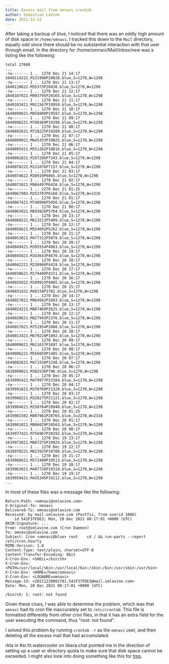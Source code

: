 ```yaml
---
title: Excess mail from omnavi crontab
author: Sebastian LaVine
date: 2021-12-21
---
```


After taking a backup of blue, I noticed that there was an oddly high
amount of disk space in ```/home/omnavi```. I tracked this down to the
```Mail``` directory, equally odd since there should be no substantial
interaction with that user through email. In the directory for
/home/omnavi/Mail/Inbox/new was a listing like the following:

```
total 17660
...
-rw------- 1 .. 1270 Dec 21 14:17 1640114222.M131998P20828.blue,S=1270,W=1298
-rw------- 1 .. 1270 Dec 21 13:17 1640110622.M55373P20430.blue,S=1270,W=1298
-rw------- 1 .. 1270 Dec 21 12:17 1640107021.M993795P20165.blue,S=1270,W=1298
-rw------- 1 .. 1270 Dec 21 11:17 1640103421.M911567P19959.blue,S=1270,W=1298
-rw------- 1 .. 1270 Dec 21 10:17 1640099821.M858800P19597.blue,S=1270,W=1298
-rw------- 1 .. 1270 Dec 21 09:17 1640096221.M780369P19398.blue,S=1270,W=1298
-rw------- 1 .. 1270 Dec 21 08:17 1640092621.M718225P19209.blue,S=1270,W=1298
-rw------- 1 .. 1270 Dec 21 07:17 1640089021.M645353P19025.blue,S=1270,W=1298
-rw------- 1 .. 1270 Dec 21 06:17 1640085421.M551262P18816.blue,S=1270,W=1298
-rw------- 1 .. 1270 Dec 21 05:17 1640081821.M197206P7343.blue,S=1270,W=1298
-rw------- 1 .. 1270 Dec 21 04:17 1640078222.M131076P7157.blue,S=1270,W=1298
-rw------- 1 .. 1270 Dec 21 03:17 1640074622.M38919P6865.blue,S=1270,W=1298
-rw------- 1 .. 1270 Dec 21 02:17 1640071021.M984497P6428.blue,S=1270,W=1298
-rw------- 1 .. 2270 Dec 21 01:25 1640067903.M253707P6160.blue,S=2270,W=2316
-rw------- 1 .. 1270 Dec 21 01:17 1640067421.M740996P5956.blue,S=1270,W=1298
-rw------- 1 .. 1270 Dec 21 00:17 1640063821.M693826P5704.blue,S=1270,W=1298
-rw------- 1 .. 1270 Dec 20 23:17 1640060221.M613212P5489.blue,S=1270,W=1298
-rw------- 1 .. 1270 Dec 20 22:17 1640056621.M554691P5262.blue,S=1270,W=1298
-rw------- 1 .. 1270 Dec 20 21:17 1640053021.M477312P5079.blue,S=1270,W=1298
-rw------- 1 .. 1270 Dec 20 20:17 1640049421.M395554P4863.blue,S=1270,W=1298
-rw------- 1 .. 1270 Dec 20 19:17 1640045821.M343643P4670.blue,S=1270,W=1298
-rw------- 1 .. 1270 Dec 20 18:17 1640042221.M238968P4429.blue,S=1270,W=1298
-rw------- 1 .. 1270 Dec 20 17:17 1640038621.M179400P4211.blue,S=1270,W=1298
-rw------- 1 .. 1270 Dec 20 16:17 1640035022.M109915P4005.blue,S=1270,W=1298
-rw------- 1 .. 1270 Dec 20 15:17 1640031422.M48334P3702.blue,S=1270,W=1298
-rw------- 1 .. 1270 Dec 20 14:17 1640027821.M964562P2803.blue,S=1270,W=1298
-rw------- 1 .. 1270 Dec 20 13:17 1640024221.M887469P2625.blue,S=1270,W=1298
-rw------- 1 .. 1270 Dec 20 12:17 1640020621.M827943P2376.blue,S=1270,W=1298
-rw------- 1 .. 1270 Dec 20 11:17 1640017021.M751954P2088.blue,S=1270,W=1298
-rw------- 1 .. 1270 Dec 20 10:17 1640013421.M679220P1892.blue,S=1270,W=1298
-rw------- 1 .. 1270 Dec 20 09:17 1640009821.M611637P1697.blue,S=1270,W=1298
-rw------- 1 .. 1270 Dec 20 08:17 1640006221.M556059P1485.blue,S=1270,W=1298
-rw------- 1 .. 1270 Dec 20 07:17 1640002621.M471558P1248.blue,S=1270,W=1298
-rw------- 1 .. 1270 Dec 20 06:17 1639999021.M382536P796.blue,S=1270,W=1298
-rw------- 1 .. 1270 Dec 20 05:17 1639995421.M479977P21504.blue,S=1270,W=1298
-rw------- 1 .. 1270 Dec 20 04:17 1639991821.M370709P21329.blue,S=1270,W=1298
-rw------- 1 .. 1270 Dec 20 03:17 1639988221.M328275P21121.blue,S=1270,W=1298
-rw------- 1 .. 1270 Dec 20 02:17 1639984621.M258764P20940.blue,S=1270,W=1298
-rw------- 1 .. 2270 Dec 20 01:25 1639981502.M897961P20765.blue,S=2270,W=2316
-rw------- 1 .. 1270 Dec 20 01:17 1639981021.M806029P20563.blue,S=1270,W=1298
-rw------- 1 .. 1270 Dec 20 00:17 1639977421.M756967P20292.blue,S=1270,W=1298
-rw------- 1 .. 1270 Dec 19 23:17 1639973821.M687275P19924.blue,S=1270,W=1298
-rw------- 1 .. 1270 Dec 19 22:17 1639970221.M623925P19709.blue,S=1270,W=1298
-rw------- 1 .. 1270 Dec 19 21:17 1639966621.M572400P19513.blue,S=1270,W=1298
-rw------- 1 .. 1270 Dec 19 20:17 1639963021.M497726P19319.blue,S=1270,W=1298
-rw------- 1 .. 1270 Dec 19 19:17 1639959421.M435345P19112.blue,S=1270,W=1298
...
```

In most of these files was a message like the following:

```
Return-Path: <omnavi@smlavine.com>
X-Original-To: omnavi
Delivered-To: omnavi@smlavine.com
Received: by mail.smlavine.com (Postfix, from userid 1006)
	id 541F37FDE3; Mon, 20 Dec 2021 00:17:01 +0000 (UTC)
DKIM-Signature: ...
From: root@smlavine.com (Cron Daemon)
To: omnavi@smlavine.com
Subject: Cron <omnavi@blue> root    cd / && run-parts --report /etc/cron.hourly
MIME-Version: 1.0
Content-Type: text/plain; charset=UTF-8
Content-Transfer-Encoding: 8bit
X-Cron-Env: <SHELL=/bin/sh>
X-Cron-Env: <PATH=/usr/local/sbin:/usr/local/bin:/sbin:/bin:/usr/sbin:/usr/bin>
X-Cron-Env: <HOME=/home/omnavi>
X-Cron-Env: <LOGNAME=omnavi>
Message-Id: <20211220001701.541F37FDE3@mail.smlavine.com>
Date: Mon, 20 Dec 2021 00:17:01 +0000 (UTC)

/bin/sh: 1: root: not found
```

Given these clues, I was able to determine the problem, which was that
```omnavi``` had its cron file inaccurately set to ```/etc/crontab```.
This file is formatted differently from other cron files, in that it has
an extra field for the user executing the command, thus "root: not
found".

I solved this problem by running ```crontab -r``` as the ```omnavi```
user, and then deleting all the excess mail that had accumulated.

rkta in #sr.ht.watercooler on libera.chat pointed me in the direction of
setting up a user or directory quota to make sure that disk space cannot
be exceeded. I might also look into doing something like this for
[tmp](https://sr.ht/~smlavine/tmp).
